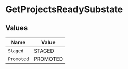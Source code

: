 # GetProjectsReadySubstate


## Values

| Name       | Value      |
| ---------- | ---------- |
| `Staged`   | STAGED     |
| `Promoted` | PROMOTED   |
